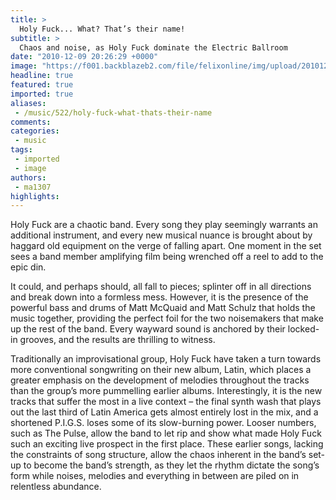```yaml
---
title: >
  Holy Fuck... What? That’s their name!
subtitle: >
  Chaos and noise, as Holy Fuck dominate the Electric Ballroom
date: "2010-12-09 20:26:29 +0000"
image: "https://f001.backblazeb2.com/file/felixonline/img/upload/201012092024-ma1307-Holyfuck.jpg"
headline: true
featured: true
imported: true
aliases:
 - /music/522/holy-fuck-what-thats-their-name
comments:
categories:
 - music
tags:
 - imported
 - image
authors:
 - ma1307
highlights:
---
```


Holy Fuck are a chaotic band. Every song they play seemingly warrants an additional instrument, and every new musical nuance is brought about by haggard old equipment on the verge of falling apart. One moment in the set sees a band member amplifying film being wrenched off a reel to add to the epic din.

It could, and perhaps should, all fall to pieces; splinter off in all directions and break down into a formless mess. However, it is the presence of the powerful bass and drums of Matt McQuaid and Matt Schulz that holds the music together, providing the perfect foil for the two noisemakers that make up the rest of the band. Every wayward sound is anchored by their locked-in grooves, and the results are thrilling to witness.

Traditionally an improvisational group, Holy Fuck have taken a turn towards more conventional songwriting on their new album, Latin, which places a greater emphasis on the development of melodies throughout the tracks than the group’s more pummelling earlier albums. Interestingly, it is the new tracks that suffer the most in a live context – the final synth wash that plays out the last third of Latin America gets almost entirely lost in the mix, and a shortened P.I.G.S. loses some of its slow-burning power. Looser numbers, such as The Pulse, allow the band to let rip and show what made Holy Fuck such an exciting live prospect in the first place. These earlier songs, lacking the constraints of song structure, allow the chaos inherent in the band’s set-up to become the band’s strength, as they let the rhythm dictate the song’s form while noises, melodies and everything in between are piled on in relentless abundance.
